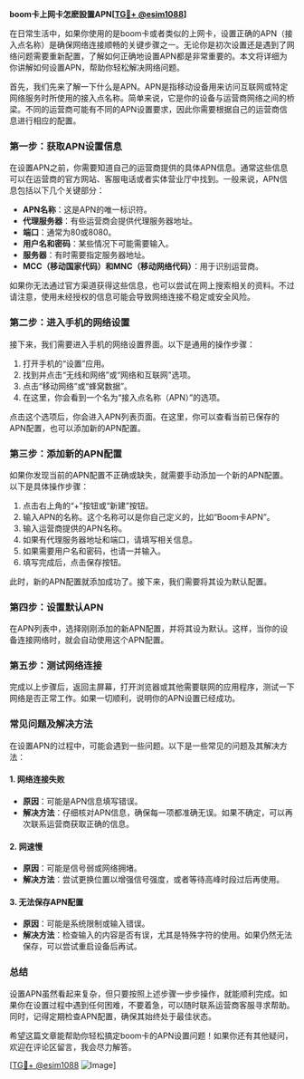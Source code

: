 **boom卡上网卡怎麽設置APN[[TG💪+ @esim1088](https://t.me/s/esim1088)]**

在日常生活中，如果你使用的是boom卡或者类似的上网卡，设置正确的APN（接入点名称）是确保网络连接顺畅的关键步骤之一。无论你是初次设置还是遇到了网络问题需要重新配置，了解如何正确地设置APN都是非常重要的。本文将详细为你讲解如何设置APN，帮助你轻松解决网络问题。

首先，我们先来了解一下什么是APN。APN是指移动设备用来访问互联网或特定网络服务时所使用的接入点名称。简单来说，它是你的设备与运营商网络之间的桥梁。不同的运营商可能有不同的APN设置要求，因此你需要根据自己的运营商信息进行相应的配置。

### **第一步：获取APN设置信息**
在设置APN之前，你需要知道自己的运营商提供的具体APN信息。通常这些信息可以在运营商的官方网站、客服电话或者实体营业厅中找到。一般来说，APN信息包括以下几个关键部分：

- **APN名称**：这是APN的唯一标识符。
- **代理服务器**：有些运营商会提供代理服务器地址。
- **端口**：通常为80或8080。
- **用户名和密码**：某些情况下可能需要输入。
- **服务器**：有时需要指定服务器地址。
- **MCC（移动国家代码）和MNC（移动网络代码）**：用于识别运营商。

如果你无法通过官方渠道获得这些信息，也可以尝试在网上搜索相关的资料。不过请注意，使用未经授权的信息可能会导致网络连接不稳定或安全风险。

### **第二步：进入手机的网络设置**
接下来，我们需要进入手机的网络设置界面。以下是通用的操作步骤：

1. 打开手机的“设置”应用。
2. 找到并点击“无线和网络”或“网络和互联网”选项。
3. 点击“移动网络”或“蜂窝数据”。
4. 在这里，你会看到一个名为“接入点名称（APN）”的选项。

点击这个选项后，你会进入APN列表页面。在这里，你可以查看当前已保存的APN配置，也可以添加新的APN配置。

### **第三步：添加新的APN配置**
如果你发现当前的APN配置不正确或缺失，就需要手动添加一个新的APN配置。以下是具体操作步骤：

1. 点击右上角的“+”按钮或“新建”按钮。
2. 输入APN的名称。这个名称可以是你自己定义的，比如“Boom卡APN”。
3. 输入运营商提供的APN名称。
4. 如果有代理服务器地址和端口，请填写相关信息。
5. 如果需要用户名和密码，也请一并输入。
6. 填写完成后，点击保存按钮。

此时，新的APN配置就添加成功了。接下来，我们需要将其设为默认配置。

### **第四步：设置默认APN**
在APN列表中，选择刚刚添加的新APN配置，并将其设为默认。这样，当你的设备连接网络时，就会自动使用这个APN配置。

### **第五步：测试网络连接**
完成以上步骤后，返回主屏幕，打开浏览器或其他需要联网的应用程序，测试一下网络是否正常工作。如果一切顺利，说明你的APN设置已经成功。

### **常见问题及解决方法**
在设置APN的过程中，可能会遇到一些问题。以下是一些常见的问题及其解决方法：

#### **1. 网络连接失败**
- **原因**：可能是APN信息填写错误。
- **解决方法**：仔细核对APN信息，确保每一项都准确无误。如果不确定，可以再次联系运营商获取正确的信息。

#### **2. 网速慢**
- **原因**：可能是信号弱或网络拥堵。
- **解决方法**：尝试更换位置以增强信号强度，或者等待高峰时段过后再使用。

#### **3. 无法保存APN配置**
- **原因**：可能是系统限制或输入错误。
- **解决方法**：检查输入的内容是否有误，尤其是特殊字符的使用。如果仍然无法保存，可以尝试重启设备后再试。

### **总结**
设置APN虽然看起来复杂，但只要按照上述步骤一步步操作，就能顺利完成。如果你在设置过程中遇到任何困难，不要着急，可以随时联系运营商客服寻求帮助。同时，记得定期检查APN配置，确保其始终处于最佳状态。

希望这篇文章能帮助你轻松搞定boom卡的APN设置问题！如果你还有其他疑问，欢迎在评论区留言，我会尽力解答。

[[TG💪+ @esim1088](https://t.me/s/esim1088) ![Image](https://i.postimg.cc/4NQfJmqS/Snipaste-2025-05-13-00-14-12.png)]